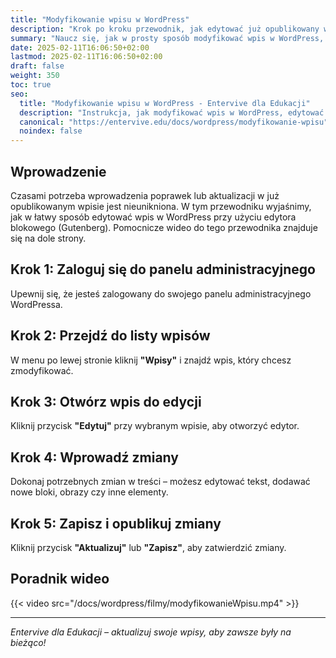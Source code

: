 ```yaml
---
title: "Modyfikowanie wpisu w WordPress"
description: "Krok po kroku przewodnik, jak edytować już opublikowany wpis w WordPress."
summary: "Naucz się, jak w prosty sposób modyfikować wpis w WordPress, aby wprowadzić aktualizacje lub poprawki."
date: 2025-02-11T16:06:50+02:00
lastmod: 2025-02-11T16:06:50+02:00
draft: false
weight: 350
toc: true
seo:
  title: "Modyfikowanie wpisu w WordPress - Entervive dla Edukacji"
  description: "Instrukcja, jak modyfikować wpis w WordPress, edytować treść i zapisywać zmiany w prosty sposób."
  canonical: "https://entervive.edu/docs/wordpress/modyfikowanie-wpisu"
  noindex: false
---
```


## Wprowadzenie

Czasami potrzeba wprowadzenia poprawek lub aktualizacji w już opublikowanym wpisie jest nieunikniona. W tym przewodniku wyjaśnimy, jak w łatwy sposób edytować wpis w WordPress przy użyciu edytora blokowego (Gutenberg). Pomocnicze wideo do tego przewodnika znajduje się na dole strony.

## Krok 1: Zaloguj się do panelu administracyjnego

Upewnij się, że jesteś zalogowany do swojego panelu administracyjnego WordPressa.

## Krok 2: Przejdź do listy wpisów

W menu po lewej stronie kliknij **"Wpisy"** i znajdź wpis, który chcesz zmodyfikować.

## Krok 3: Otwórz wpis do edycji

Kliknij przycisk **"Edytuj"** przy wybranym wpisie, aby otworzyć edytor.

## Krok 4: Wprowadź zmiany

Dokonaj potrzebnych zmian w treści – możesz edytować tekst, dodawać nowe bloki, obrazy czy inne elementy.

## Krok 5: Zapisz i opublikuj zmiany

Kliknij przycisk **"Aktualizuj"** lub **"Zapisz"**, aby zatwierdzić zmiany.

## Poradnik wideo

{{< video src="/docs/wordpress/filmy/modyfikowanieWpisu.mp4" >}}

---

_Entervive dla Edukacji – aktualizuj swoje wpisy, aby zawsze były na bieżąco!_
